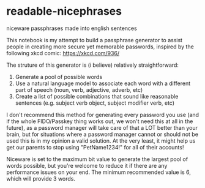 # readable-nicephrases
niceware passphrases made into english sentences

This notebook is my attempt to build a passphrase generator to assist people in creating more secure yet memorable passwords, inspired by the following xkcd comic: https://xkcd.com/936/

The struture of this generator is (i believe) relatively straightforward:

1. Generate a pool of possible words
2. Use a natural language model to associate each word with a different part of speech (noun, verb, adjective, adverb, etc)
3. Create a list of possible combinations that sound like reasonable sentences (e.g. subject verb object, subject modifier verb, etc)

I don't recommend this method for generating every password you use (and if the whole FIDO/Passkey thing works out, we won't need this at all in the future), as a password manager will take care of that a LOT better than your brain, but for situations where a password manager cannot or should not be used this is in my opinion a valid solution. At the very least, it might help us get our parents to stop using "PetName1234!" for all of their accounts!

Niceware is set to the maximum bit value to generate the largest pool of words possible, but you're welcome to reduce it if there are any performance issues on your end. The minimum recommended value is 6, which will provide 3 words. 
